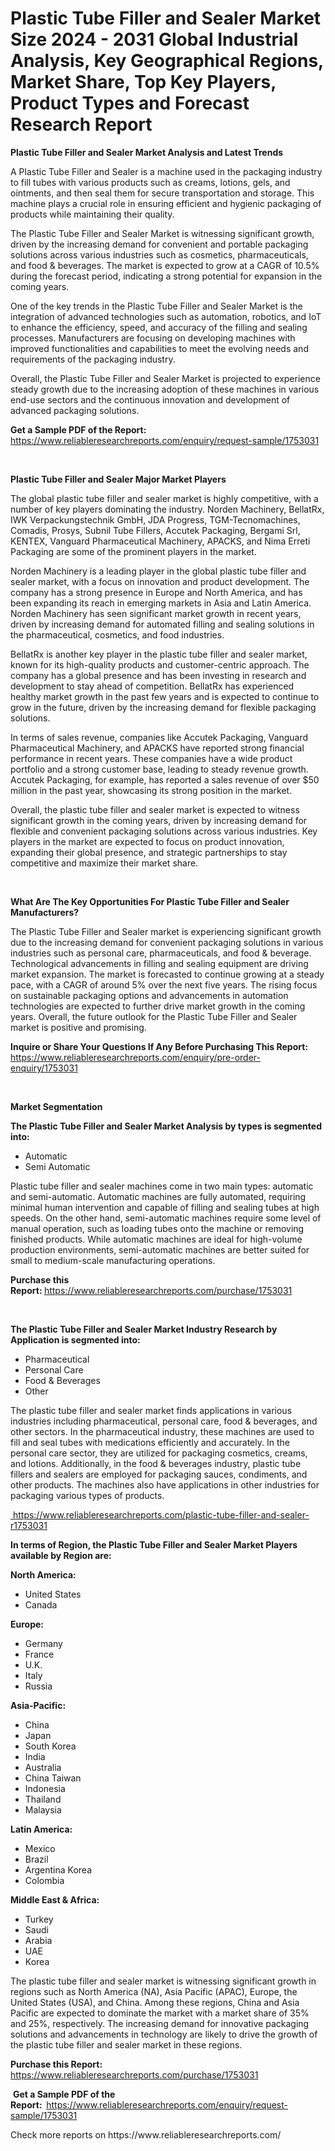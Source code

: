 <p><h1>Plastic Tube Filler and Sealer Market Size 2024 - 2031 Global Industrial Analysis, Key Geographical Regions, Market Share, Top Key Players, Product Types and Forecast Research Report</h1></p><p><strong>Plastic Tube Filler and Sealer Market Analysis and Latest Trends</strong></p>
<p><p>A Plastic Tube Filler and Sealer is a machine used in the packaging industry to fill tubes with various products such as creams, lotions, gels, and ointments, and then seal them for secure transportation and storage. This machine plays a crucial role in ensuring efficient and hygienic packaging of products while maintaining their quality.</p><p>The Plastic Tube Filler and Sealer Market is witnessing significant growth, driven by the increasing demand for convenient and portable packaging solutions across various industries such as cosmetics, pharmaceuticals, and food & beverages. The market is expected to grow at a CAGR of 10.5% during the forecast period, indicating a strong potential for expansion in the coming years.</p><p>One of the key trends in the Plastic Tube Filler and Sealer Market is the integration of advanced technologies such as automation, robotics, and IoT to enhance the efficiency, speed, and accuracy of the filling and sealing processes. Manufacturers are focusing on developing machines with improved functionalities and capabilities to meet the evolving needs and requirements of the packaging industry.</p><p>Overall, the Plastic Tube Filler and Sealer Market is projected to experience steady growth due to the increasing adoption of these machines in various end-use sectors and the continuous innovation and development of advanced packaging solutions.</p></p>
<p><strong>Get a Sample PDF of the Report:&nbsp;</strong> <a href="https://www.reliableresearchreports.com/enquiry/request-sample/1753031">https://www.reliableresearchreports.com/enquiry/request-sample/1753031</a></p>
<p>&nbsp;</p>
<p><strong>Plastic Tube Filler and Sealer Major Market Players</strong></p>
<p><p>The global plastic tube filler and sealer market is highly competitive, with a number of key players dominating the industry. Norden Machinery, BellatRx, IWK Verpackungstechnik GmbH, JDA Progress, TGM-Tecnomachines, Comadis, Prosys, Subnil Tube Fillers, Accutek Packaging, Bergami Srl, KENTEX, Vanguard Pharmaceutical Machinery, APACKS, and Nima Erreti Packaging are some of the prominent players in the market.</p><p>Norden Machinery is a leading player in the global plastic tube filler and sealer market, with a focus on innovation and product development. The company has a strong presence in Europe and North America, and has been expanding its reach in emerging markets in Asia and Latin America. Norden Machinery has seen significant market growth in recent years, driven by increasing demand for automated filling and sealing solutions in the pharmaceutical, cosmetics, and food industries.</p><p>BellatRx is another key player in the plastic tube filler and sealer market, known for its high-quality products and customer-centric approach. The company has a global presence and has been investing in research and development to stay ahead of competition. BellatRx has experienced healthy market growth in the past few years and is expected to continue to grow in the future, driven by the increasing demand for flexible packaging solutions.</p><p>In terms of sales revenue, companies like Accutek Packaging, Vanguard Pharmaceutical Machinery, and APACKS have reported strong financial performance in recent years. These companies have a wide product portfolio and a strong customer base, leading to steady revenue growth. Accutek Packaging, for example, has reported a sales revenue of over $50 million in the past year, showcasing its strong position in the market.</p><p>Overall, the plastic tube filler and sealer market is expected to witness significant growth in the coming years, driven by increasing demand for flexible and convenient packaging solutions across various industries. Key players in the market are expected to focus on product innovation, expanding their global presence, and strategic partnerships to stay competitive and maximize their market share.</p></p>
<p>&nbsp;</p>
<p><strong>What Are The Key Opportunities For Plastic Tube Filler and Sealer Manufacturers?</strong></p>
<p><p>The Plastic Tube Filler and Sealer market is experiencing significant growth due to the increasing demand for convenient packaging solutions in various industries such as personal care, pharmaceuticals, and food & beverage. Technological advancements in filling and sealing equipment are driving market expansion. The market is forecasted to continue growing at a steady pace, with a CAGR of around 5% over the next five years. The rising focus on sustainable packaging options and advancements in automation technologies are expected to further drive market growth in the coming years. Overall, the future outlook for the Plastic Tube Filler and Sealer market is positive and promising.</p></p>
<p><strong>Inquire or Share Your Questions If Any Before Purchasing This Report:</strong> <a href="https://www.reliableresearchreports.com/enquiry/pre-order-enquiry/1753031">https://www.reliableresearchreports.com/enquiry/pre-order-enquiry/1753031</a></p>
<p>&nbsp;</p>
<p><strong>Market Segmentation</strong></p>
<p><strong>The Plastic Tube Filler and Sealer Market Analysis by types is segmented into:</strong></p>
<p><ul><li>Automatic</li><li>Semi Automatic</li></ul></p>
<p><p>Plastic tube filler and sealer machines come in two main types: automatic and semi-automatic. Automatic machines are fully automated, requiring minimal human intervention and capable of filling and sealing tubes at high speeds. On the other hand, semi-automatic machines require some level of manual operation, such as loading tubes onto the machine or removing finished products. While automatic machines are ideal for high-volume production environments, semi-automatic machines are better suited for small to medium-scale manufacturing operations.</p></p>
<p><strong>Purchase this Report:&nbsp;</strong><a href="https://www.reliableresearchreports.com/purchase/1753031">https://www.reliableresearchreports.com/purchase/1753031</a></p>
<p>&nbsp;</p>
<p><strong>The Plastic Tube Filler and Sealer Market Industry Research by Application is segmented into:</strong></p>
<p><ul><li>Pharmaceutical</li><li>Personal Care</li><li>Food & Beverages</li><li>Other</li></ul></p>
<p><p>The plastic tube filler and sealer market finds applications in various industries including pharmaceutical, personal care, food & beverages, and other sectors. In the pharmaceutical industry, these machines are used to fill and seal tubes with medications efficiently and accurately. In the personal care sector, they are utilized for packaging cosmetics, creams, and lotions. Additionally, in the food & beverages industry, plastic tube fillers and sealers are employed for packaging sauces, condiments, and other products. The machines also have applications in other industries for packaging various types of products.</p></p>
<p><a href="https://www.reliableresearchreports.com/plastic-tube-filler-and-sealer-r1753031">&nbsp;https://www.reliableresearchreports.com/plastic-tube-filler-and-sealer-r1753031</a></p>
<p><strong>In terms of Region, the Plastic Tube Filler and Sealer Market Players available by Region are:</strong></p>
<p>
    <p> <strong> North America: </strong>
        <ul>
            <li>United States</li>
            <li>Canada</li>
        </ul>
        </p> 
    <p> <strong> Europe: </strong>
        <ul>
            <li>Germany</li>
            <li>France</li>
            <li>U.K.</li>
            <li>Italy</li>
            <li>Russia</li>
        </ul>
        </p> 
    <p> <strong> Asia-Pacific: </strong>
        <ul>
            <li>China</li>
            <li>Japan</li>
            <li>South Korea</li>
            <li>India</li>
            <li>Australia</li>
            <li>China Taiwan</li>
            <li>Indonesia</li>
            <li>Thailand</li>
            <li>Malaysia</li>
        </ul>
        </p> 
    <p> <strong> Latin America: </strong>
        <ul>
            <li>Mexico</li>
            <li>Brazil</li>
            <li>Argentina Korea</li>
            <li>Colombia</li>
        </ul>
        </p> 
    <p> <strong> Middle East & Africa: </strong>
        <ul>
            <li>Turkey</li>
            <li>Saudi</li>
            <li>Arabia</li>
            <li>UAE</li>
            <li>Korea</li>
        </ul>
    </p>
    </p>
<p><p>The plastic tube filler and sealer market is witnessing significant growth in regions such as North America (NA), Asia Pacific (APAC), Europe, the United States (USA), and China. Among these regions, China and Asia Pacific are expected to dominate the market with a market share of 35% and 25%, respectively. The increasing demand for innovative packaging solutions and advancements in technology are likely to drive the growth of the plastic tube filler and sealer market in these regions.</p></p>
<p><strong>Purchase this Report: </strong><a href="https://www.reliableresearchreports.com/purchase/1753031">https://www.reliableresearchreports.com/purchase/1753031</a></p>
<p>&nbsp;<strong>Get a Sample PDF of the Report:&nbsp;&nbsp;</strong><a href="https://www.reliableresearchreports.com/enquiry/request-sample/1753031">https://www.reliableresearchreports.com/enquiry/request-sample/1753031</a></p>
<p><strong></strong></p>
<p>Check more reports on https://www.reliableresearchreports.com/</p>